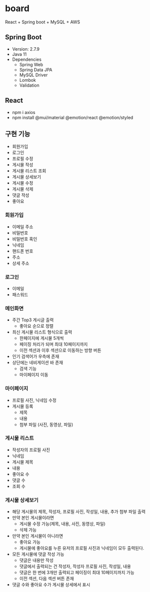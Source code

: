 # board

React + Spring boot + MySQL + AWS

## Spring Boot

- Version: 2.7.9
- Java 11
- Dependencies
  - Spring Web
  - Spring Data JPA
  - MySQL Driver
  - Lombok
  - Validation

## React

- npm i axios
- npm install @mui/material @emotion/react @emotion/styled

## 구현 기능

- 회원가입
- 로그인
- 프로필 수정
- 게시물 작성
- 게시물 리스트 조회
- 게시물 상세보기
- 게시물 수정
- 게시물 삭제
- 댓글 작성
- 좋아요

### 회원가입

- 이메일 주소
- 비밀번호
- 비밀번호 혹인
- 닉네임
- 핸드폰 번호
- 주소
- 상세 주소

### 로그인

- 이메일
- 패스워드

### 메인화면

- 주간 Top3 게시글 출력
  - 좋아요 순으로 정렬
- 최신 게시물 리스트 형식으로 출력
  - 한페이지에 게시물 5개씩
  - 페이징 처리가 되며 최대 10페이지까지
  - 이전 섹션과 이후 섹션으로 이동하는 방향 버튼
- 인기 검색어가 우측에 존재
- 상단에는 네비게이션 바 존재
  - 검색 기능
  - 마이페이지 이동

### 마이페이지

- 프로필 사진, 닉네임 수정
- 게시물 등록
  - 제목
  - 내용
  - 첨부 파일 (사진, 동영상, 파일)

### 게시물 리스트
- 작성자의 프로필 사진
- 닉네임
- 게시물 제목
- 내용
- 좋아요 수
- 댓글 수
- 조회 수

### 게시물 상세보기

- 해당 게시물의 제목, 작성자, 프로필 사진, 작성일, 내용, 추가 첨부 파일 출력
- 만약 본인 게시물이라면
  - 게시물 수정 가능(제목, 내용, 사진, 동영상, 파일)
  - 삭제 가능
- 만약 본인 게시물이 아니라면
  - 좋아요 가능
  - 게시물에 좋아요를 누른 유저의 프로필 사진과 닉네임이 모두 출력된다.
- 모든 게시물에 댓글 작성 가능
  - 댓글은 내용만 작성
  - 댓글에서 출력되는 건 작성자, 작성자 프로필 사진, 작성일, 내용
  - 댓글은 한 번에 3개만 출력되고 페이징이 최대 10페이지까지 가능
  - 이전 섹션, 다음 섹션 버튼 존재
- 댓글 수와 좋아요 수가 게시물 상세에서 표시

